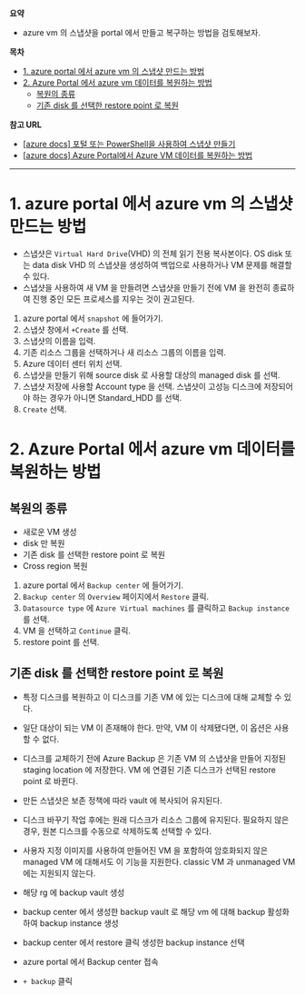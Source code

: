 **요약**

- azure vm 의 스냅샷을 portal 에서 만들고 복구하는 방법을 검토해보자.

**목차**

- [1. azure portal 에서 azure vm 의 스냅샷 만드는 방법](#1-azure-portal-에서-azure-vm-의-스냅샷-만드는-방법)
- [2. Azure Portal 에서 azure vm 데이터를 복원하는 방법](#2-azure-portal-에서-azure-vm-데이터를-복원하는-방법)
  - [복원의 종류](#복원의-종류)
  - [기존 disk 를 선택한 restore point 로 복원](#기존-disk-를-선택한-restore-point-로-복원)

**참고 URL**

- [[azure docs] 포털 또는 PowerShell을 사용하여 스냅샷 만들기](https://docs.microsoft.com/ko-kr/azure/virtual-machines/windows/snapshot-copy-managed-disk)
- [[azure docs] Azure Portal에서 Azure VM 데이터를 복원하는 방법](https://docs.microsoft.com/ko-kr/azure/backup/backup-azure-arm-restore-vms)

---

# 1. azure portal 에서 azure vm 의 스냅샷 만드는 방법

- 스냅샷은 `Virtual Hard Drive`(VHD) 의 전체 읽기 전용 복사본이다. OS disk 또는 data disk VHD 의 스냅샷을 생성하여 백업으로 사용하거나 VM 문제를 해결할 수 있다.
- 스냅샷을 사용하여 새 VM 을 만들려면 스냅샷을 만들기 전에 VM 을 완전히 종료하여 진행 중인 모든 프로세스를 지우는 것이 권고된다.

1. azure portal 에서 `snapshot` 에 들어가기.
2. 스냅샷 창에서 `+Create` 를 선택.
3. 스냅샷의 이름을 입력.
4. 기존 리소스 그룹을 선택하거나 새 리소스 그룹의 이름을 입력.
5. Azure 데이터 센터 위치 선택.
6. 스냅샷을 만들기 위해 source disk 로 사용할 대상의 managed disk 를 선택.
7. 스냅샷 저장에 사용할 Account type 을 선택. 스냅샷이 고성능 디스크에 저장되어야 하는 경우가 아니면 Standard_HDD 를 선택.
8. `Create` 선택.

# 2. Azure Portal 에서 azure vm 데이터를 복원하는 방법

## 복원의 종류

- 새로운 VM 생성
- disk 만 복원
- 기존 disk 를 선택한 restore point 로 복원
- Cross region 복원

1. azure portal 에서 `Backup center` 에 들어가기.
2. `Backup center` 의 `Overview` 페이지에서 `Restore` 클릭.
3. `Datasource type` 에 `Azure Virtual machines` 를 클릭하고 `Backup instance` 를 선택.
4. VM 을 선택하고 `Continue` 클릭.
5. restore point 를 선택.

## 기존 disk 를 선택한 restore point 로 복원

- 특정 디스크를 복원하고 이 디스크를 기존 VM 에 있는 디스크에 대해 교체할 수 있다.
- 일단 대상이 되는 VM 이 존재해야 한다. 만약, VM 이 삭제됐다면, 이 옵션은 사용할 수 없다.
- 디스크를 교체하기 전에 Azure Backup 은 기존 VM 의 스냅샷을 만들어 지정된 staging location 에 저장한다. VM 에 연결된 기존 디스크가 선택된 restore point 로 바뀐다.
- 만든 스냅샷은 보존 정책에 따라 vault 에 복사되어 유지된다.
- 디스크 바꾸기 작업 후에는 원래 디스크가 리소스 그룹에 유지된다. 필요하지 않은 경우, 원본 디스크를 수동으로 삭제하도록 선택할 수 있다.
- 사용자 지정 이미지를 사용하여 만들어진 VM 을 포함하여 암호화되지 않은 managed VM 에 대해서도 이 기능을 지원한다. classic VM 과 unmanaged VM 에는 지원되지 않는다.

- 해당 rg 에 backup vault 생성
- backup center 에서 생성한 backup vault 로 해당 vm 에 대해 backup 활성화하여 backup instance 생성
- backup center 에서 restore 클릭 생성한 backup instance 선택

- azure portal 에서 Backup center 접속
- `+ backup` 클릭
